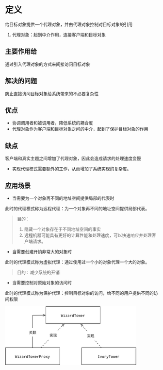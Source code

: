 # 定义

给目标对象提供一个代理对象，并由代理对象控制对目标对象的引用

1. 代理对象：起到中介作用，连接客户端和目标对象

## 主要作用给

通过引入代理对象的方式来间接访问目标对象

## 解决的问题

防止直接访问目标对象给系统带来的不必要复杂性

## 优点

* 协调调用者和被调用者，降低系统的耦合度
* 代理对象作为客户端和目标对象之间的中介，起到了保护目标对象的作用

## 缺点

客户端和真实主题之间增加了代理对象，因此会造成请求的处理速度变慢

* 实现代理模式需要额外的工作，从而增加了系统实现的复杂度。

## 应用场景

* 当需要为一个对象再不同的地址空间提供局部的代表时

此时的代理模式称为远程代理：为一个对象再不同的地址空间提供局部代表。

> 目的：
> 1. 隐藏一个对象存在于不同地址空间的事实
> 2. 远程机器可能具有更好的计算性能和处理速度，可以快速响应并处理客户端请求。

* 当需要创建开销非常大的对象时

此时的代理模式称为虚拟代理：通过使用过一个小的对象代理一个大的对象。
> 目的：减少系统的开销

* 当需要控制对原始对象的访问时

此时的代理模式称为保护代理：控制目标对象的访问，给不同的用户提供不同的访问权限

![proxy](../img/proxy.png)

